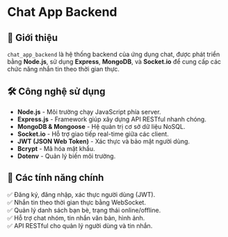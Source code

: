 # Chat App Backend

## 🚀 Giới thiệu
`chat_app_backend` là hệ thống backend của ứng dụng chat, được phát triển bằng **Node.js**, sử dụng **Express**, **MongoDB**, và **Socket.io** để cung cấp các chức năng nhắn tin theo thời gian thực.  

## 🛠️ Công nghệ sử dụng
- **Node.js** - Môi trường chạy JavaScript phía server.
- **Express.js** - Framework giúp xây dựng API RESTful nhanh chóng.
- **MongoDB & Mongoose** - Hệ quản trị cơ sở dữ liệu NoSQL.
- **Socket.io** - Hỗ trợ giao tiếp real-time giữa các client.
- **JWT (JSON Web Token)** - Xác thực và bảo mật người dùng.
- **Bcrypt** - Mã hóa mật khẩu.
- **Dotenv** - Quản lý biến môi trường.

## 📌 Các tính năng chính
✅ Đăng ký, đăng nhập, xác thực người dùng (JWT).  
✅ Nhắn tin theo thời gian thực bằng WebSocket.  
✅ Quản lý danh sách bạn bè, trạng thái online/offline.  
✅ Hỗ trợ chat nhóm, tin nhắn văn bản, hình ảnh.  
✅ API RESTful cho quản lý người dùng và tin nhắn.  
